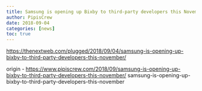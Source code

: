 ```yaml
---
title: Samsung is opening up Bixby to third-party developers this November
author: PipisCrew
date: 2018-09-04
categories: [news]
toc: true
---
```


https://thenextweb.com/plugged/2018/09/04/samsung-is-opening-up-bixby-to-third-party-developers-this-november/

origin - https://www.pipiscrew.com/2018/09/samsung-is-opening-up-bixby-to-third-party-developers-this-november/ samsung-is-opening-up-bixby-to-third-party-developers-this-november